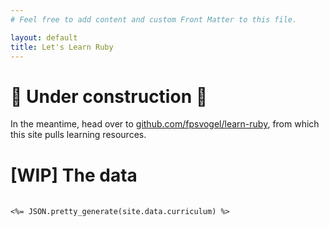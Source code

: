 ```yaml
---
# Feel free to add content and custom Front Matter to this file.

layout: default
title: Let's Learn Ruby
---
```


# 👷 Under construction 👷

In the meantime, head over to [github.com/fpsvogel/learn-ruby](https://github.com/fpsvogel/learn-ruby), from which this site pulls learning resources.

# [WIP] The data

<pre>
  <code>
<%= JSON.pretty_generate(site.data.curriculum) %>
  </code>
</pre>
